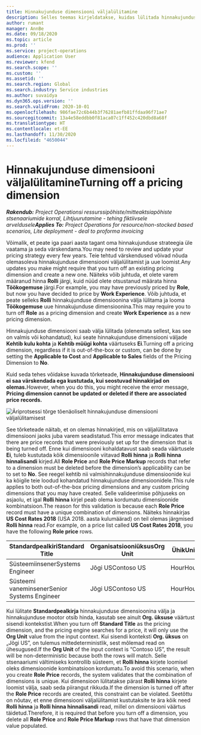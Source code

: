 ```yaml
---
title: Hinnakujunduse dimensiooni väljalülitamine
description: Selles teemas kirjeldatakse, kuidas lülitada hinnakujunduse dimensioone välja.
author: rumant
manager: AnnBe
ms.date: 09/18/2020
ms.topic: article
ms.prod: ''
ms.service: project-operations
audience: Application User
ms.reviewer: kfend
ms.search.scope: ''
ms.custom: ''
ms.assetid: ''
ms.search.region: Global
ms.search.industry: Service industries
ms.author: suvaidya
ms.dyn365.ops.version: ''
ms.search.validFrom: 2020-10-01
ms.openlocfilehash: 986fae72c6b44b3f76281aefb81ffdaa96f71ae7
ms.sourcegitcommit: 13a4e58eddbb0f81aca07c1ff452c420dbd8a68f
ms.translationtype: HT
ms.contentlocale: et-EE
ms.lasthandoff: 11/30/2020
ms.locfileid: "4650044"
---
```

# <a name="turning-off-a-pricing-dimension"></a><span data-ttu-id="f15d5-103">Hinnakujunduse dimensiooni väljalülitamine</span><span class="sxs-lookup"><span data-stu-id="f15d5-103">Turning off a pricing dimension</span></span>

<span data-ttu-id="f15d5-104">_**Rakendub:** Project Operationsi ressurssipõhiste/mitteaktsiapõhiste stsenaariumide korral,  Lihtjuurutamine - tehing fiktiivsele arveldusele_</span><span class="sxs-lookup"><span data-stu-id="f15d5-104">_**Applies To:** Project Operations for resource/non-stocked based scenarios, Lite deployment - deal to proforma invoicing_</span></span>

<span data-ttu-id="f15d5-105">Võimalik, et peate iga paari aasta tagant oma hinnakujunduse strateegia üle vaatama ja seda värskendama.</span><span class="sxs-lookup"><span data-stu-id="f15d5-105">You may need to review and update your pricing strategy every few years.</span></span> <span data-ttu-id="f15d5-106">Teie tehtud värskendused võivad nõuda olemasoleva hinnakujunduse dimensiooni väljalülitamist ja uue loomist.</span><span class="sxs-lookup"><span data-stu-id="f15d5-106">Any updates you make might require that you turn off an existing pricing dimension and create a new one.</span></span> <span data-ttu-id="f15d5-107">Näiteks võib juhtuda, et olete varem määranud hinna **Rolli** järgi, kuid nüüd olete otsustanud määrata hinna **Töökogemuse** järgi.</span><span class="sxs-lookup"><span data-stu-id="f15d5-107">For example, you may have previously priced by **Role**, but now you have decided to price by **Work Experience**.</span></span> <span data-ttu-id="f15d5-108">Võib juhtuda, et peate selleks **Rolli** hinnakujunduse dimensioonina välja lülitama ja looma **Töökogemuse** uue hinnakujunduse dimensioonina.</span><span class="sxs-lookup"><span data-stu-id="f15d5-108">This may require you to turn off **Role** as a pricing dimension and create **Work Experience** as a new pricing dimension.</span></span> 

<span data-ttu-id="f15d5-109">Hinnakujunduse dimensiooni saab välja lülitada (olenemata sellest, kas see on valmis või kohandatud), kui seate hinnakujunduse dimensiooni väljade **Kehtib kulu kohta** ja **Kehtib müügi kohta** väärtuseks **Ei**.</span><span class="sxs-lookup"><span data-stu-id="f15d5-109">Turning off a pricing dimension, regardless if it is out-of-the-box or custom, can be done by setting the **Applicable to Cost** and **Applicable to Sales** fields of the Pricing Dimension to **No**.</span></span>

<span data-ttu-id="f15d5-110">Kuid seda tehes võidakse kuvada tõrketeade, **Hinnakujunduse dimensiooni ei saa värskendada ega kustutada, kui seostuvad hinnakirjad on olemas.**</span><span class="sxs-lookup"><span data-stu-id="f15d5-110">However, when you do this, you might receive the error message, **Pricing dimension cannot be updated or deleted if there are associated price records.**</span></span>

![Äriprotsessi tõrge tõenäoliselt hinnakujunduse dimensiooni väljalülitamisest](media/Business-Process-Error.png)

<span data-ttu-id="f15d5-112">See tõrketeade näitab, et on olemas hinnakirjed, mis on väljalülitatava dimensiooni jaoks juba varem seadistatud.</span><span class="sxs-lookup"><span data-stu-id="f15d5-112">This error message indicates that there are price records that were previously set up for the dimension that is being turned off.</span></span> <span data-ttu-id="f15d5-113">Enne kui dimensiooni kohaldatavust saab seada väärtusele **Ei**, tuleb kustutada kõik dimensioonile viitavad **Rolli hinna** ja **Rolli hinna hinnalisandi** kirjed.</span><span class="sxs-lookup"><span data-stu-id="f15d5-113">All **Role Price** and **Role Price Markup** records that refer to a dimension must be deleted before the dimension’s applicability can be to set to **No**.</span></span> <span data-ttu-id="f15d5-114">See reegel kehtib nii valmishinnakujunduse dimensioonide kui ka kõigile teie loodud kohandatud hinnakujunduse dimensioonidele.</span><span class="sxs-lookup"><span data-stu-id="f15d5-114">This rule applies to both out-of-the-box pricing dimensions and any custom pricing dimensions that you may have created.</span></span> <span data-ttu-id="f15d5-115">Selle valideerimise põhjuseks on asjaolu, et igal **Rolli hinna** kirjel peab olema kordumatu dimensioonide kombinatsioon.</span><span class="sxs-lookup"><span data-stu-id="f15d5-115">The reason for this validation is because each **Role Price** record must have a unique combination of dimensions.</span></span> <span data-ttu-id="f15d5-116">Näiteks hinnakirjas **US Cost Rates 2018** (USA 2018. aasta kulumäärad) on teil olemas järgmised **Rolli hinna** read.</span><span class="sxs-lookup"><span data-stu-id="f15d5-116">For example, on a price list called **US Cost Rates 2018**, you have the following **Role price** rows.</span></span> 

| <span data-ttu-id="f15d5-117">Standardpealkiri</span><span class="sxs-lookup"><span data-stu-id="f15d5-117">Standard Title</span></span>         | <span data-ttu-id="f15d5-118">Organisatsiooniüksus</span><span class="sxs-lookup"><span data-stu-id="f15d5-118">Org Unit</span></span>    |<span data-ttu-id="f15d5-119">Ühik</span><span class="sxs-lookup"><span data-stu-id="f15d5-119">Unit</span></span>   |<span data-ttu-id="f15d5-120">Hind</span><span class="sxs-lookup"><span data-stu-id="f15d5-120">Price</span></span>  |<span data-ttu-id="f15d5-121">Valuuta</span><span class="sxs-lookup"><span data-stu-id="f15d5-121">Currency</span></span>  |
| -----------------------|-------------|-------|-------|----------|
| <span data-ttu-id="f15d5-122">Süsteemiinsener</span><span class="sxs-lookup"><span data-stu-id="f15d5-122">Systems Engineer</span></span>|<span data-ttu-id="f15d5-123">Jõgi US</span><span class="sxs-lookup"><span data-stu-id="f15d5-123">Contoso US</span></span>|<span data-ttu-id="f15d5-124">Hour</span><span class="sxs-lookup"><span data-stu-id="f15d5-124">Hour</span></span>| <span data-ttu-id="f15d5-125">100</span><span class="sxs-lookup"><span data-stu-id="f15d5-125">100</span></span>|<span data-ttu-id="f15d5-126">USD</span><span class="sxs-lookup"><span data-stu-id="f15d5-126">USD</span></span>|
| <span data-ttu-id="f15d5-127">Süsteemi vaneminsener</span><span class="sxs-lookup"><span data-stu-id="f15d5-127">Senior Systems Engineer</span></span>|<span data-ttu-id="f15d5-128">Jõgi US</span><span class="sxs-lookup"><span data-stu-id="f15d5-128">Contoso US</span></span>|<span data-ttu-id="f15d5-129">Hour</span><span class="sxs-lookup"><span data-stu-id="f15d5-129">Hour</span></span>| <span data-ttu-id="f15d5-130">150</span><span class="sxs-lookup"><span data-stu-id="f15d5-130">150</span></span>| <span data-ttu-id="f15d5-131">USD</span><span class="sxs-lookup"><span data-stu-id="f15d5-131">USD</span></span>|


<span data-ttu-id="f15d5-132">Kui lülitate **Standardpealkirja** hinnakujunduse dimensioonina välja ja hinnakujunduse mootor otsib hinda, kasutab see ainult **Org. üksuse** väärtust sisendi kontekstist.</span><span class="sxs-lookup"><span data-stu-id="f15d5-132">When you turn off **Standard Title** as the pricing dimension, and the pricing engine searches for a price, it will only use the **Org Unit** value from the input context.</span></span> <span data-ttu-id="f15d5-133">Kui sisendi konteksti **Org. üksus** on „Jõgi US”, on tulemus mittedeterministlik, sest mõlemad read on ühesugused.</span><span class="sxs-lookup"><span data-stu-id="f15d5-133">If the **Org Unit** of the input context is “Contoso US”, the result will be non-deterministic because both the rows will match.</span></span> <span data-ttu-id="f15d5-134">Selle stsenaariumi vältimiseks kontrollib süsteem, et **Rolli hinna** kirjete loomisel oleks dimensioonide kombinatsioon kordumatu.</span><span class="sxs-lookup"><span data-stu-id="f15d5-134">To avoid this scenario, when you create **Role Price** records, the system validates that the combination of dimensions is unique.</span></span> <span data-ttu-id="f15d5-135">Kui dimensioon lülitatakse pärast **Rolli hinna** kirjete loomist välja, saab seda piirangut rikkuda.</span><span class="sxs-lookup"><span data-stu-id="f15d5-135">If the dimension is turned off after the **Role Price** records are created, this constraint can be violated.</span></span> <span data-ttu-id="f15d5-136">Seetõttu on nõutav, et enne dimensiooni väljalülitamist kustutaksite te ära kõik need **Rolli hinna** ja **Rolli hinna hinnalisandi** read, millel on dimensiooni väärtus täidetud.</span><span class="sxs-lookup"><span data-stu-id="f15d5-136">Therefore, it is required that before you turn off a dimension, you delete all **Role Price** and **Role Price Markup** rows that have that dimension value populated.</span></span>
